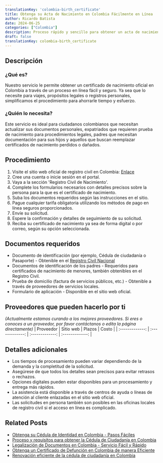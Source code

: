 ```yaml
---
translationKey: 'colombia-birth_certificate'
title: Obtenga su Acta de Nacimiento en Colombia Fácilmente en Línea
author: Ricardo Batista
date: 2024-06-25
categories: ["Colombia"]
description: Proceso rápido y sencillo para obtener un acta de nacimiento colombiana en línea. Documentación segura y oficial para uso personal y legal.
draft: false
translationKey: colombia-birth_certificate
---
```


## Descripción
### ¿Qué es?
Nuestro servicio le permite obtener un certificado de nacimiento oficial en Colombia a través de un proceso en línea fácil y seguro. Ya sea que lo necesite para viajes, propósitos legales o registros personales, simplificamos el procedimiento para ahorrarle tiempo y esfuerzo.

### ¿Quién lo necesita?
Este servicio es ideal para ciudadanos colombianos que necesitan actualizar sus documentos personales, expatriados que requieren prueba de nacimiento para procedimientos legales, padres que necesitan documentación para sus hijos y aquellos que buscan reemplazar certificados de nacimiento perdidos o dañados.

## Procedimiento

1. Visite el sitio web oficial de registro civil en Colombia: [Enlace](https://www.registraduria.gov.co/)
2. Cree una cuenta o inicie sesión en el portal.
3. Vaya a la sección 'Registro Civil de Nacimiento'.
4. Complete los formularios necesarios con detalles precisos sobre la persona para la que es el certificado de nacimiento.
5. Suba los documentos requeridos según las instrucciones en el sitio.
6. Pague cualquier tarifa obligatoria utilizando los métodos de pago en línea seguros proporcionados.
7. Envíe su solicitud.
8. Espere la confirmación y detalles de seguimiento de su solicitud.
9. Reciba su certificado de nacimiento ya sea de forma digital o por correo, según su opción seleccionada.

## Documentos requeridos

- Documento de identificación (por ejemplo, Cédula de ciudadanía o Pasaporte) - Obtenible en el [Registro Civil Nacional](https://www.registraduria.gov.co/)
- Documentos de identificación de los padres - Requeridos para certificados de nacimiento de menores, también obtenibles en el Registro Civil.
- Prueba de domicilio (factura de servicios públicos, etc.) - Obtenible a través de proveedores de servicios locales.
- Formulario de aplicación - Disponible en el sitio web oficial.

## Proveedores que pueden hacerlo por ti
_(Actualmente estamos curando a los mejores proveedores. Si eres o conoces a un proveedor, por favor contáctanos o edita la página directamente)_
| Proveedor        |     Sitio web     |     Plazos    |       Costo      |
| :-------------: | :-------------: |  :-------------: | :-------------: |

## Detalles adicionales

- Los tiempos de procesamiento pueden variar dependiendo de la demanda y la completitud de la solicitud.
- Asegúrese de que todos los detalles sean precisos para evitar retrasos o rechazos.
- Opciones digitales pueden estar disponibles para un procesamiento y entrega más rápidos.
- La asistencia está disponible a través de centros de ayuda o líneas de atención al cliente enlazadas en el sitio web oficial.
- Las solicitudes en persona también son posibles en las oficinas locales de registro civil si el acceso en línea es complicado.


## Related Posts

- [Obtenga su Cédula de Identidad en Colombia - Pasos Fáciles](https://tramitit.com/es/guides/colombia/expedici%C3%B3n_de_tarjeta_de_identidad/)
- [Proceso y requisitos para obtener la Cédula de Ciudadanía en Colombia](https://tramitit.com/es/guides/colombia/c%C3%A9dula_de_ciudadan%C3%ADa/)
- [Legalización de Documentos en Colombia - Servicio Fácil y Rápido](https://tramitit.com/es/guides/colombia/certificado_de_legalizaci%C3%B3n_de_documentos/)
- [Obtenga un Certificado de Defunción en Colombia de manera Eficiente](https://tramitit.com/es/guides/colombia/certificado_de_defunci%C3%B3n/)
- [Renovación eficiente de la cédula de ciudadanía en Colombia](https://tramitit.com/es/guides/colombia/renovaci%C3%B3n_de_c%C3%A9dula_de_ciudadan%C3%ADa/)